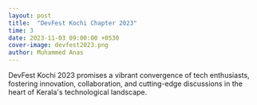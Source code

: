 ```yaml
---
layout: post
title:  "DevFest Kochi Chapter 2023"
time: 3 
date: 2023-11-03 09:00:00 +0530
cover-image: devfest2023.png
author: Muhammed Anas
---
```


DevFest Kochi 2023 promises a vibrant convergence of tech enthusiasts, fostering innovation, collaboration, and cutting-edge discussions in the heart of Kerala's technological landscape.
